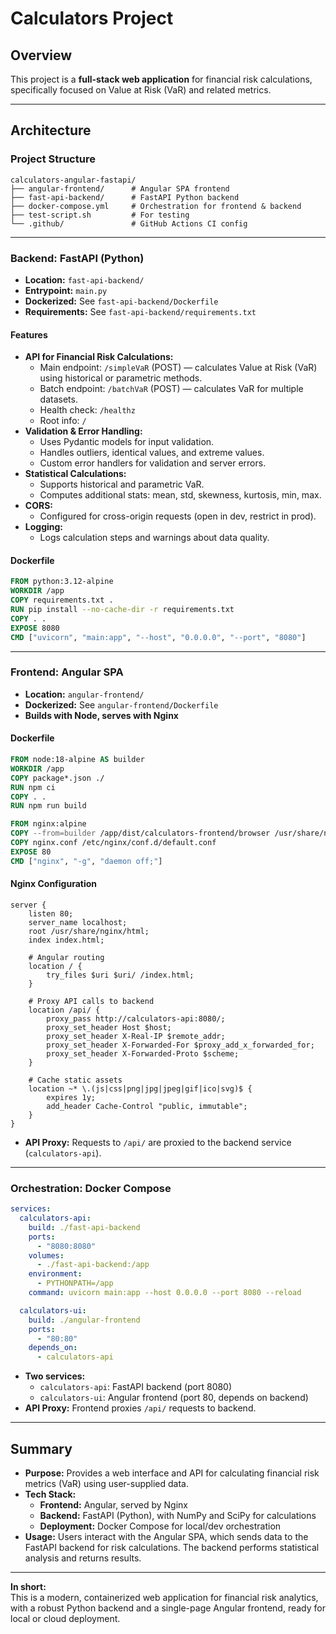 # Calculators Project

## Overview

This project is a **full-stack web application** for financial risk calculations, specifically focused on Value at Risk (VaR) and related metrics.

---

## Architecture

### Project Structure

```
calculators-angular-fastapi/
├── angular-frontend/      # Angular SPA frontend
├── fast-api-backend/      # FastAPI Python backend
├── docker-compose.yml     # Orchestration for frontend & backend
├── test-script.sh         # For testing
└── .github/               # GitHub Actions CI config
```

---

### Backend: FastAPI (Python)

- **Location:** `fast-api-backend/`
- **Entrypoint:** `main.py`
- **Dockerized:** See `fast-api-backend/Dockerfile`
- **Requirements:** See `fast-api-backend/requirements.txt`

#### Features

- **API for Financial Risk Calculations:**
  - Main endpoint: `/simpleVaR` (POST) — calculates Value at Risk (VaR) using historical or parametric methods.
  - Batch endpoint: `/batchVaR` (POST) — calculates VaR for multiple datasets.
  - Health check: `/healthz`
  - Root info: `/`
- **Validation & Error Handling:**
  - Uses Pydantic models for input validation.
  - Handles outliers, identical values, and extreme values.
  - Custom error handlers for validation and server errors.
- **Statistical Calculations:**
  - Supports historical and parametric VaR.
  - Computes additional stats: mean, std, skewness, kurtosis, min, max.
- **CORS:**
  - Configured for cross-origin requests (open in dev, restrict in prod).
- **Logging:**
  - Logs calculation steps and warnings about data quality.

#### Dockerfile

```dockerfile
FROM python:3.12-alpine
WORKDIR /app
COPY requirements.txt .
RUN pip install --no-cache-dir -r requirements.txt
COPY . .
EXPOSE 8080
CMD ["uvicorn", "main:app", "--host", "0.0.0.0", "--port", "8080"]
```

---

### Frontend: Angular SPA

- **Location:** `angular-frontend/`
- **Dockerized:** See `angular-frontend/Dockerfile`
- **Builds with Node, serves with Nginx**

#### Dockerfile

```dockerfile
FROM node:18-alpine AS builder
WORKDIR /app
COPY package*.json ./
RUN npm ci
COPY . .
RUN npm run build

FROM nginx:alpine
COPY --from=builder /app/dist/calculators-frontend/browser /usr/share/nginx/html
COPY nginx.conf /etc/nginx/conf.d/default.conf
EXPOSE 80
CMD ["nginx", "-g", "daemon off;"]
```

#### Nginx Configuration

```nginx
server {
    listen 80;
    server_name localhost;
    root /usr/share/nginx/html;
    index index.html;

    # Angular routing
    location / {
        try_files $uri $uri/ /index.html;
    }

    # Proxy API calls to backend
    location /api/ {
        proxy_pass http://calculators-api:8080/;
        proxy_set_header Host $host;
        proxy_set_header X-Real-IP $remote_addr;
        proxy_set_header X-Forwarded-For $proxy_add_x_forwarded_for;
        proxy_set_header X-Forwarded-Proto $scheme;
    }

    # Cache static assets
    location ~* \.(js|css|png|jpg|jpeg|gif|ico|svg)$ {
        expires 1y;
        add_header Cache-Control "public, immutable";
    }
}
```

- **API Proxy:** Requests to `/api/` are proxied to the backend service (`calculators-api`).

---

### Orchestration: Docker Compose

```yaml
services:
  calculators-api:
    build: ./fast-api-backend
    ports:
      - "8080:8080"
    volumes:
      - ./fast-api-backend:/app
    environment:
      - PYTHONPATH=/app
    command: uvicorn main:app --host 0.0.0.0 --port 8080 --reload

  calculators-ui:
    build: ./angular-frontend
    ports:
      - "80:80"
    depends_on:
      - calculators-api
```

- **Two services:**
  - `calculators-api`: FastAPI backend (port 8080)
  - `calculators-ui`: Angular frontend (port 80, depends on backend)
- **API Proxy:** Frontend proxies `/api/` requests to backend.

---

## Summary

- **Purpose:** Provides a web interface and API for calculating financial risk metrics (VaR) using user-supplied data.
- **Tech Stack:**
  - **Frontend:** Angular, served by Nginx
  - **Backend:** FastAPI (Python), with NumPy and SciPy for calculations
  - **Deployment:** Docker Compose for local/dev orchestration
- **Usage:** Users interact with the Angular SPA, which sends data to the FastAPI backend for risk calculations. The backend performs statistical analysis and returns results.

---

**In short:**  
This is a modern, containerized web application for financial risk analytics, with a robust Python backend and a single-page Angular frontend, ready for local or cloud deployment.
